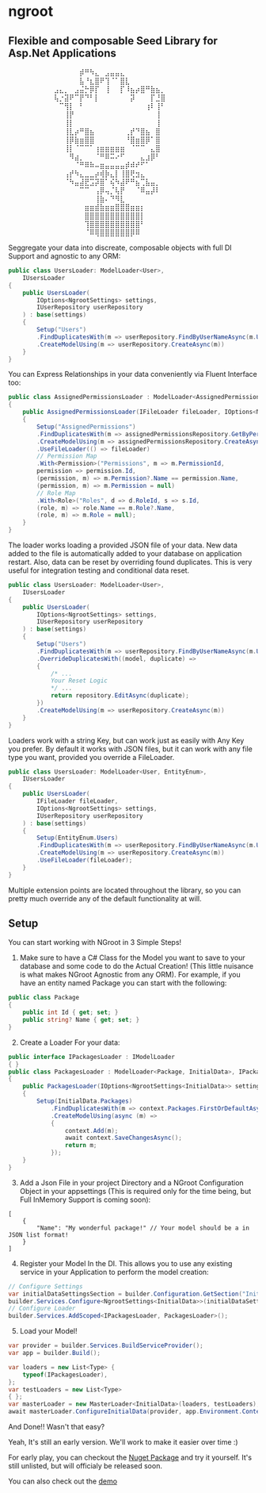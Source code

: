 # ngroot
## Flexible and composable Seed Library for Asp.Net Applications

⠀⠀⠀⠀⠀⠀⠀⠀⠀⠀⠀⠀⠀⠀⡾⠛⠳⣄⠀⣠⣤⣤⣄⠀⠀⠀⠀⠀⠀⠀⠀⠀⠀⠀⠀⠀⠀⠀⠀⠀
⠀⠀⠀⠀⠀⠀⠀⠀⠀⠀⠀⠀⠀⠀⣧⠘⣆⣿⠟⢹⠈⠁⣿⣇⠀⠀⠀⠀⠀⠀⠀⠀⠀⠀⠀⠀⠀⠀⠀⠀
⠀⠀⠀⠀⠀⠀⠀⠀⠀⣠⣄⡀⠀⣠⣬⡓⡿⡏⠀⢸⠀⠀⡏⠸⣦⡴⣿⠛⣷⣦⡀⠀⠀⠀⠀⠀⠀⠀⠀⠀
⠀⠀⠀⠀⠀⠀⠀⠀⠀⢧⡐⣽⠟⠉⡟⠙⠃⡇⠀⠀⠀⠀⠀⠀⡽⠀⠀⠀⡏⣘⣿⠀⠀⠀⠀⠀⠀⠀⠀⠀
⠀⠀⠀⠀⠀⠀⠀⠀⠀⠀⠉⢻⡇⠀⠃⠀⠀⠀⠀⠀⠀⠀⠀⠀⠀⠀⠀⢰⠇⢸⠃⠀⠀⠀⠀⠀⠀⠀⠀⠀
⠀⠀⠀⠀⠀⠀⠀⠀⠀⠀⠀⢸⡟⠀⠀⠀⠀⠀⠀⠀⠀⠀⠀⠀⠀⠀⠀⠀⠀⢸⠀⠀⠀⠀⠀⠀⠀⠀⠀⠀
⠀⠀⠀⠀⠀⠀⠀⠀⠀⠀⠀⢸⡇⠀⠀⠀⠀⠀⠀⠀⠀⠀⠀⠀⠀⠀⠀⠀⠀⢸⠀⠀⠀⠀⠀⠀⠀⠀⠀⠀
⠀⠀⠀⠀⠀⠀⠀⠀⠀⠀⠀⢸⣇⡴⠛⣿⣦⠀⠀⠀⠀⠀⠀⢀⡞⠙⣿⣦⠀⣿⠀⠀⠀⠀⠀⠀⠀⠀⠀⠀
⠀⠀⠀⠀⠀⠀⠀⠀⠀⠀⠀⢸⡿⣷⣶⣿⣿⠀⠀⠀⠀⠀⠀⠘⣿⣶⣿⡿⠁⣿⠀⠀⠀⠀⠀⠀⠀⠀⠀⠀
⠀⠀⠀⠀⠀⠀⠀⠀⠀⠀⠀⢸⡇⠈⠉⠉⠁⢰⣶⣶⣶⣶⣶⠀⠈⠉⠉⠀⣄⣿⠀⠀⠀⠀⠀⠀⠀⠀⠀⠀
⠀⠀⠀⠀⠀⠀⠀⠀⠀⠀⠀⠀⠻⣴⡀⠀⠀⠈⠛⠿⠭⠔⠋⠀⠀⠀⣄⣰⡿⠃⠀⠀⠀⠀⠀⠀⠀⠀⠀⠀
⠀⠀⠀⠀⠀⠀⠀⠀⠀⠀⠀⠀⠀⠈⠛⠿⠷⠤⣶⣤⣤⣤⣤⡾⠾⠞⠋⠁⠀⠀⠀⠀⠀⠀⠀⠀⠀⠀⠀⠀
⠀⠀⠀⠀⠀⠀⠀⠀⠀⠀⠀⢠⡞⠳⣄⣀⣀⡴⢾⡷⣄⡇⢸⣿⢟⣲⣄⠀⠀⠀⠀⠀⠀⠀⠀⠀⠀⠀⠀⠀
⠀⠀⠀⠀⠀⠀⠀⠀⠀⠀⠀⠈⠳⣤⣼⣟⣩⡽⣿⠁⢮⠳⣼⠟⠛⣦⢉⣧⣤⡀⠀⠀⠀⠀⠀⠀⠀⠀⠀⠀
⠀⠀⠀⠀⠀⠀⠀⠀⠀⠀⠀⠀⠀⠀⠉⠉⠀⢠⡿⢤⡈⢧⡟⠀⠀⠈⠿⣤⡼⠇⠀⠀⠀⠀⠀⠀⠀⠀⠀⠀
⠀⠀⠀⠀⠀⠀⠀⠀⠀⠀⠀⠀⠀⠀⠀⠀⠀⢸⣷⠄⠙⠻⣇⠀⠀⠀⠀⠀⠀⠀⠀⠀⠀⠀⠀⠀⠀⠀⠀⠀
⠀⠀⠀⠀⠀⠀⠀⠀⠀⠀⠀⠀⠀⠀⠀⣶⣶⣾⣷⣶⣶⣿⣿⣿⣶⣶⡆⠀⠀⠀⠀⠀⠀⠀⠀⠀⠀⠀⠀⠀
⠀⠀⠀⠀⠀⠀⠀⠀⠀⠀⠀⠀⠀⠀⠀⣿⣿⣿⣿⣿⣿⣿⣿⣿⣿⣿⡇⠀⠀⠀⠀⠀⠀⠀⠀⠀⠀⠀⠀⠀
⠀⠀⠀⠀⠀⠀⠀⠀⠀⠀⠀⠀⠀⠀⠀⢹⣿⣿⣿⣿⣿⣿⣿⣿⣿⣿⠃⠀⠀⠀⠀⠀⠀⠀⠀⠀⠀⠀⠀⠀
⠀⠀⠀⠀⠀⠀⠀⠀⠀⠀⠀⠀⠀⠀⠀⠈⠿⢿⣿⣿⣿⣿⣿⣿⡿⠿⠀⠀⠀⠀⠀⠀⠀⠀⠀⠀⠀⠀⠀⠀


Seggregate your data into discreate, composable objects with full DI Support and agnostic to any ORM:

```C#
public class UsersLoader: ModelLoader<User>,
    IUsersLoader
{
    public UsersLoader(
        IOptions<NgrootSettings> settings,
        IUserRepository userRepository
    ) : base(settings)
    {
        Setup("Users")
        .FindDuplicatesWith(m => userRepository.FindByUserNameAsync(m.UserName))
        .CreateModelUsing(m => userRepository.CreateAsync(m))
    }
}
```

You can Express Relationships in your data conveniently via Fluent Interface too:
```C#
public class AssignedPermissionsLoader : ModelLoader<AssignedPermission>
{
    public AssignedPermissionsLoader(IFileLoader fileLoader, IOptions<NgrootSettings> settings, IAssignedPermissionsRepository assignedPermissionsRepository) : base(settings)
    {
        Setup("AssignedPermissions")
        .FindDuplicatesWith(m => assignedPermissionsRepository.GetByPermissionAndRoleAsync(m.PermissionId, m.RoleId))
        .CreateModelUsing(m => assignedPermissionsRepository.CreateAsync(m))
        .UseFileLoader(() => fileLoader)
        // Permission Map
        .With<Permission>("Permissions", m => m.PermissionId,
        permission => permission.Id,
        (permission, m) => m.Permission?.Name == permission.Name,
        (permission, m) => m.Permission = null)
        // Role Map
        .With<Role>("Roles", d => d.RoleId, s => s.Id,
        (role, m) => role.Name == m.Role?.Name,
        (role, m) => m.Role = null);
    }
}
```

The loader works loading a provided JSON file of your data. New data added to the file is automatically added to your database on application restart. Also, data can be reset by overriding found duplicates. This is very useful for integration testing and conditional data reset.


```C#
public class UsersLoader: ModelLoader<User>,
    IUsersLoader
{
    public UsersLoader(
        IOptions<NgrootSettings> settings,
        IUserRepository userRepository
    ) : base(settings)
    {
        Setup("Users")
        .FindDuplicatesWith(m => userRepository.FindByUserNameAsync(m.UserName))
        .OverrideDuplicatesWith((model, duplicate) =>
        {
            /* ...
            Your Reset Logic
            */ ...
            return repository.EditAsync(duplicate);
        })
        .CreateModelUsing(m => userRepository.CreateAsync(m))
    }
}
```

Loaders work with a string Key, but can work just as easily with Any Key you prefer. By default it works with JSON files, but it can work with any file type you want, provided you override a FileLoader.

```C#
public class UsersLoader: ModelLoader<User, EntityEnum>,
    IUsersLoader
{
    public UsersLoader(
        IFileLoader fileLoader,
        IOptions<NgrootSettings> settings,
        IUserRepository userRepository
    ) : base(settings)
    {
        Setup(EntityEnum.Users)
        .FindDuplicatesWith(m => userRepository.FindByUserNameAsync(m.UserName))
        .CreateModelUsing(m => userRepository.CreateAsync(m))
        .UseFileLoader(fileLoader);
    }
}
```

Multiple extension points are located throughout the library, so you can pretty much override any of the default functionality at will.

## Setup

You can start working with NGroot in 3 Simple Steps!


1. Make sure to have a C# Class for the Model you want to save to your database and some code to do the Actual Creation! (This little nuisance is what makes NGroot Agnostic from any ORM). For example, if you have an entity named Package you can start with the following:

```C#
public class Package
{
    public int Id { get; set; }
    public string? Name { get; set; }
}
```

2. Create a Loader For your data:
```C#
public interface IPackagesLoader : IModelLoader
{ }
public class PackagesLoader : ModelLoader<Package, InitialData>, IPackagesLoader
{
    public PackagesLoader(IOptions<NgrootSettings<InitialData>> settings, ShipmentsContext context) : base(settings)
    {
        Setup(InitialData.Packages)
            .FindDuplicatesWith(m => context.Packages.FirstOrDefaultAsync(pck => pck.Name == m.Name))
            .CreateModelUsing(async (m) =>
            {
                context.Add(m);
                await context.SaveChangesAsync();
                return m;
            });
    }
}
```

3. Add a Json File in your project Directory and a NGroot Configuration Object in your appsettings (This is required only for the time being, but Full InMemory Support is coming soon):

```jsonc
[
    {
        "Name": "My wonderful package!" // Your model should be a in JSON list format!
    }
]
```

4. Register your Model In the DI. This allows you to use any existing service in your Application to perform the model creation:
```C#
// Configure Settings
var initialDataSettingsSection = builder.Configuration.GetSection("InitialDataSettings");
builder.Services.Configure<NgrootSettings<InitialData>>(initialDataSettingsSection);
// Configure Loader
builder.Services.AddScoped<IPackagesLoader, PackagesLoader>();
```

5. Load your Model! 
```C#
var provider = builder.Services.BuildServiceProvider();
var app = builder.Build();

var loaders = new List<Type> {
    typeof(IPackagesLoader),
};
var testLoaders = new List<Type>
{ };
var masterLoader = new MasterLoader<InitialData>(loaders, testLoaders);
await masterLoader.ConfigureInitialData(provider, app.Environment.ContentRootPath);

```

And Done!! Wasn't that easy? 

Yeah, It's still an early version. We'll work to make it easier over time :)

For early play, you can checkout the [Nuget Package](https://www.nuget.org/packages/NGroot/) and try it yourself. It's still unlisted, but will officialy be released soon.

You can also check out the [demo](https://github.com/carbonell/Shippings-Demo)
